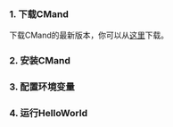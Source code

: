 ### 1. 下载CMand
下载CMand的最新版本，你可以从[这里](./appendix.md#下载cmand)下载。

### 2. 安装CMand


### 3. 配置环境变量

### 4. 运行HelloWorld
